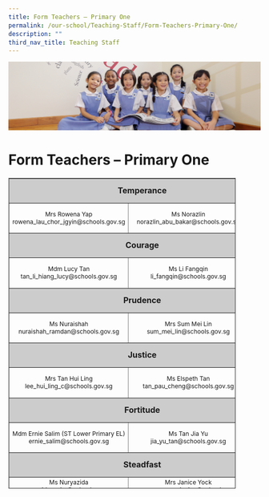 ```yaml
---
title: Form Teachers – Primary One
permalink: /our-school/Teaching-Staff/Form-Teachers-Primary-One/
description: ""
third_nav_title: Teaching Staff
---
```

![](/images/UsefulVideos.jpg)

Form Teachers – Primary One
===========================
<table style="text-align: center; font-size: 12px; border-collapse: collapse; width: 90%; height: 620px;" border="1" width="100%">
<tbody>
<tr style="height: 42px;">
<td style="font-size: 16px; background-color: #cccccc; width: 82.0453%; height: 42px; text-align: center" colspan="3"><strong>Temperance</strong></td>
</tr>
<tr style="height: 55px;">
<td style="width: 43.5516%; text-align: center; height: 55px;" width="32%">Mrs Rowena Yap <br>rowena_lau_chor_jgyin@schools.gov.sg</td>
<td style="height: 55px; width: 14.0542%; text-align: center;">Ms Norazlin<br>
norazlin_abu_bakar@schools.gov.sg</td>
<td style="width: 24.4395%; height: 55px;"></td>
</tr>
<tr style="height: 42px;">
<td style="font-size: 16px; background-color: #cccccc; width: 82.0453%; height: 42px;" colspan="3"><strong>Courage</strong></td>
</tr>
<tr style="height: 55px;">
<td style="width: 43.5516%; height: 55px; text-align: center;">Mdm Lucy Tan<br>
tan_li_hiang_lucy@schools.gov.sg</td>
<td style="width: 14.0542%; height: 55px; text-align: center;">Ms Li Fangqin<br>
li_fangqin@schools.gov.sg</td>
<td style="width: 24.4395%; height: 55px;"></td>
</tr>
<tr style="height: 42px;">
<td style="font-size: 16px; background-color: #cccccc; width: 82.0453%; height: 42px;" colspan="3"><strong>Prudence</strong></td>
</tr>
<tr style="height: 55px;">
<td style="width: 43.5516%; height: 55px; text-align: center;">Ms Nuraishah<br>
nuraishah_ramdan@schools.gov.sg</td>
<td style="width: 14.0542%; height: 10px; text-align: center;" width="32%">Mrs Sum Mei Lin<br>
sum_mei_lin@schools.gov.sg</td>
<td style="width: 24.4395%; height: 10px;"></td>
</tr>
<tr style="height: 42px;">
<td style="font-size: 16px; background-color: #cccccc; width: 82.0453%; height: 42px;" colspan="3"><strong>Justice</strong></td>
</tr>
<tr style="height: 55px;">
<td style="width: 43.5516%; height: 55px; text-align: center;">Mrs Tan Hui Ling<br>
lee_hui_ling_c@schools.gov.sg</td>
<td style="width: 14.0542%; height: 55px; text-align: center;">Ms Elspeth Tan<br>
tan_pau_cheng@schools.gov.sg</td>
<td style="width: 24.4395%; height: 55px; text-align: center;">Mdm Nor Ashikin</td>
</tr>
<tr style="height: 42px;">
<td style="font-size: 16px; background-color: #cccccc; width: 82.0453%; height: 42px;" colspan="3"><strong>Fortitude</strong></td>
</tr>
<tr style="height: 55px;">
<td style="width: 43.5516%; height: 55px; text-align: center;">Mdm Ernie Salim (ST Lower Primary EL)<br>
ernie_salim@schools.gov.sg</td>
<td style="width: 14.0542%; height: 55px; text-align: center;">Ms Tan Jia Yu<br>
jia_yu_tan@schools.gov.sg</td>
<td style="width: 24.4395%; height: 55px;"></td>
</tr>
<tr style="height: 42.1111px;">
<td style="font-size: 16px; background-color: #cccccc; width: 82.0453%; height: 42px;" colspan="3"><strong>Steadfast</strong></td>
</tr>
<tr style="height: 55px;" valign="top">
<td style="width: 43.5516%; height: 55px; text-align: center;">Ms Nuryazida<br>
nuryazida_naim@schools.gov.sg</td>
<td style="width: 14.0542%; height: 55px; text-align: center;">Mrs Janice Yock<br>
yong_may_yuen_janice@schools.gov.sg</td>
<td style="width: 24.4395%; height: 55px;"></td>
</tr>
<tr style="height: 42px;">
<td style="font-size: 16px; background-color: #cccccc; width: 82.0453%; height: 42px;" colspan="3"><strong>Piety</strong></td>
</tr>
<tr style="height: 41px;" valign="top">
<td style="width: 43.5516%; height: 41px; text-align: center;">Mrs Marie Thomas <br>marie_celine_ovinis@schools.gov.sg</td>
<td style="width: 14.0542%; height: 41px; text-align: center;">Mdm Jennifer Lim
lim_ping_hoon@schools.gov.sg</td>
<td style="width: 24.4395%; height: 41px;"></td>
</tr>
</tbody>
</table>